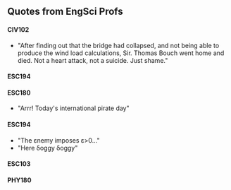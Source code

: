 ## Quotes from EngSci Profs

#### CIV102
- "After finding out that the bridge had collapsed, and not being able to produce the wind load calculations, Sir. Thomas Bouch went home and died. Not a heart attack, not a suicide. Just shame."

#### ESC194

#### ESC180

- "Arrr! Today's international pirate day"



#### ESC194
- "The εnemy imposes ε>0..." 
- "Here δoggy δoggy"


#### ESC103

#### PHY180



